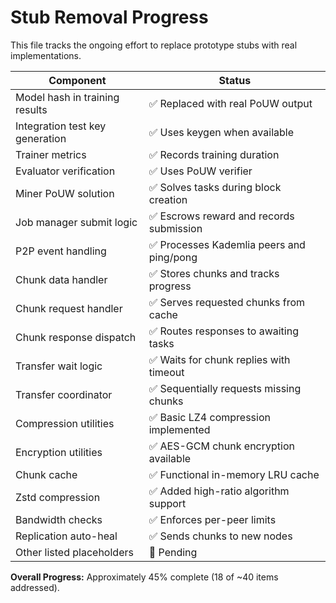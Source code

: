 # Stub Removal Progress

This file tracks the ongoing effort to replace prototype stubs with real implementations.

| Component | Status |
|-----------|--------|
| Model hash in training results | ✅ Replaced with real PoUW output |
| Integration test key generation | ✅ Uses keygen when available |
| Trainer metrics | ✅ Records training duration |
| Evaluator verification | ✅ Uses PoUW verifier |
| Miner PoUW solution | ✅ Solves tasks during block creation |
| Job manager submit logic | ✅ Escrows reward and records submission |
| P2P event handling | ✅ Processes Kademlia peers and ping/pong |
| Chunk data handler | ✅ Stores chunks and tracks progress |
| Chunk request handler | ✅ Serves requested chunks from cache |
| Chunk response dispatch | ✅ Routes responses to awaiting tasks |
| Transfer wait logic | ✅ Waits for chunk replies with timeout |
| Transfer coordinator | ✅ Sequentially requests missing chunks |
| Compression utilities | ✅ Basic LZ4 compression implemented |
| Encryption utilities | ✅ AES-GCM chunk encryption available |
| Chunk cache | ✅ Functional in-memory LRU cache |
| Zstd compression | ✅ Added high-ratio algorithm support |
| Bandwidth checks | ✅ Enforces per-peer limits |
| Replication auto-heal | ✅ Sends chunks to new nodes |
| Other listed placeholders | 🚧 Pending |

**Overall Progress:** Approximately 45% complete (18 of ~40 items addressed).
